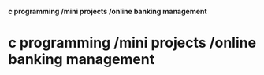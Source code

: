**c programming /mini projects /online banking management**
# c programming /mini projects /online banking management
